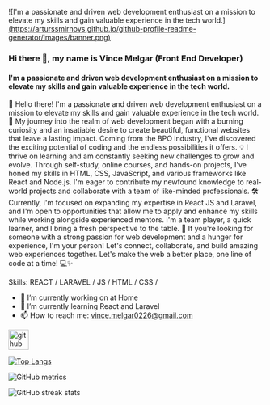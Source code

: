 ![I'm a passionate and driven web development enthusiast on a mission to elevate my skills and gain valuable experience in the tech world.][(https://arturssmirnovs.github.io/github-profile-readme-generator/images/banner.png)](https://github.com/vince-melgar/vince-melgar/blob/main/github-header-image.png)

### Hi there 👋, my name is Vince Melgar (Front End Developer)
#### I'm a passionate and driven web development enthusiast on a mission to elevate my skills and gain valuable experience in the tech world.

👋 Hello there! I'm a passionate and driven web development enthusiast on a mission to elevate my skills and gain valuable experience in the tech world. 🚀 My journey into the realm of web development began with a burning curiosity and an insatiable desire to create beautiful, functional websites that leave a lasting impact. Coming from the BPO industry, I've discovered the exciting potential of coding and the endless possibilities it offers. 💡 I thrive on learning and am constantly seeking new challenges to grow and evolve. Through self-study, online courses, and hands-on projects, I've honed my skills in HTML, CSS, JavaScript, and various frameworks like React and Node.js. I'm eager to contribute my newfound knowledge to real-world projects and collaborate with a team of like-minded professionals. 🛠️ Currently, I'm focused on expanding my expertise in React JS and Laravel, and I'm open to opportunities that allow me to apply and enhance my skills while working alongside experienced mentors. I'm a team player, a quick learner, and I bring a fresh perspective to the table. 🌟 If you're looking for someone with a strong passion for web development and a hunger for experience, I'm your person! Let's connect, collaborate, and build amazing web experiences together. Let's make the web a better place, one line of code at a time! 💻✨

Skills: REACT / LARAVEL / JS / HTML / CSS /

- 🔭 I’m currently working on at Home 
- 🌱 I’m currently learning React and Laravel 
- 📫 How to reach me: vince.melgar0226@gmail.com 


[<img src='https://cdn.jsdelivr.net/npm/simple-icons@3.0.1/icons/github.svg' alt='github' height='40'>](https://github.com/vince-melgar)  

[![Top Langs](https://github-readme-stats.vercel.app/api/top-langs/?username=vince-melgar)](https://github.com/anuraghazra/github-readme-stats)

![GitHub metrics](https://metrics.lecoq.io/vince-melgar)  

![GitHub streak stats](https://streak-stats.demolab.com/?user=vince-melgar)  

